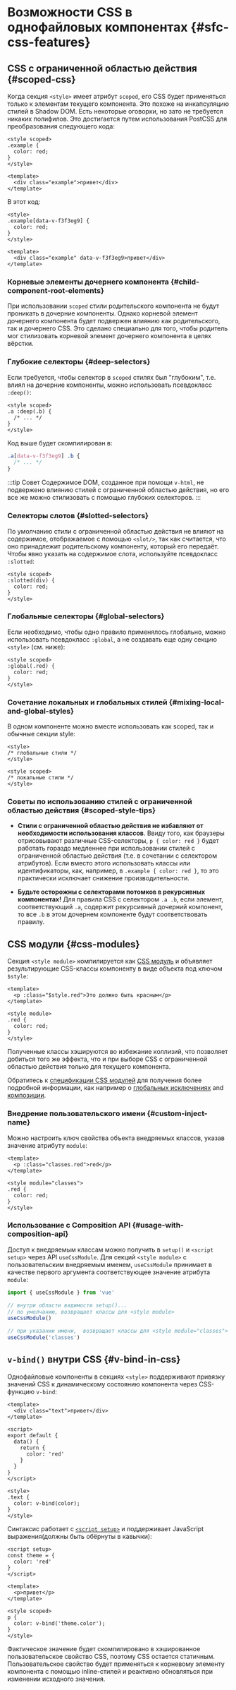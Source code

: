 # Возможности CSS в однофайловых компонентах {#sfc-css-features}

## CSS с ограниченной областью действия {#scoped-css}

Когда секция `<style>` имеет атрибут `scoped`, его CSS будет применяться только к элементам текущего компонента. Это похоже на инкапсуляцию стилей в Shadow DOM. Есть некоторые оговорки, но зато не требуется никаких полифилов. Это достигается путем использования PostCSS для преобразования следующего кода:

```vue
<style scoped>
.example {
  color: red;
}
</style>

<template>
  <div class="example">привет</div>
</template>
```

В этот код:

```vue
<style>
.example[data-v-f3f3eg9] {
  color: red;
}
</style>

<template>
  <div class="example" data-v-f3f3eg9>привет</div>
</template>
```

### Корневые элементы дочернего компонента {#child-component-root-elements}

При использовании `scoped` стили родительского компонента не будут проникать в дочерние компоненты. Однако корневой элемент дочернего компонента будет подвержен влиянию как родительского, так и дочернего CSS. Это сделано специально для того, чтобы родитель мог стилизовать корневой элемент дочернего компонента в целях вёрстки.

### Глубокие селекторы {#deep-selectors}

Если требуется, чтобы селектор в `scoped` стилях был "глубоким", т.е. влиял на дочерние компоненты, можно использовать псевдокласс `:deep()`:

```vue
<style scoped>
.a :deep(.b) {
  /* ... */
}
</style>
```

Код выше будет скомпилирован в:

```css
.a[data-v-f3f3eg9] .b {
  /* ... */
}
```

:::tip Совет
Содержимое DOM, созданное при помощи `v-html`, не подвержено влиянию стилей c ограниченной областью действия, но его все же можно стилизовать с помощью глубоких селекторов.
:::

### Селекторы слотов {#slotted-selectors}

По умолчанию стили с ограниченной областью действия не влияют на содержимое, отображаемое с помощью `<slot/>`, так как считается, что оно принадлежит родительскому компоненту, который его передаёт. Чтобы явно указать на содержимое слота, используйте псевдокласс `:slotted`:

```vue
<style scoped>
:slotted(div) {
  color: red;
}
</style>
```

### Глобальные селекторы {#global-selectors}

Если необходимо, чтобы одно правило применялось глобально, можно использовать псевдокласс `:global`, а не создавать еще одну секцию `<style>` (см. ниже):

```vue
<style scoped>
:global(.red) {
  color: red;
}
</style>
```

### Сочетание локальных и глобальных стилей {#mixing-local-and-global-styles}

В одном компоненте можно вместе использовать как scoped, так и обычные секции style:

```vue
<style>
/* глобальные стили */
</style>

<style scoped>
/* локальные стили */
</style>
```

### Советы по использованию стилей с ограниченной областью действия {#scoped-style-tips}

- **Стили с ограниченной областью действия не избавляют от необходимости использования классов**. Ввиду того, как браузеры отрисовывают различные CSS-селекторы, `p { color: red }` будет работать гораздо медленнее при использовании стилей с ограниченной областью действия (т.е. в сочетании с селектором атрибутов). Если вместо этого использовать классы или идентификаторы, как, например, в `.example { color: red }`, то это практически исключает снижение производительности.

- **Будьте осторожны с селекторами потомков в рекурсивных компонентах!** Для правила CSS с селектором `.a .b`, если элемент, соответствующий `.a`, содержит рекурсивный дочерний компонент, то все `.b` в этом дочернем компоненте будут соответствовать правилу.

## CSS модули {#css-modules}

Секция `<style module>` компилируется как [CSS модуль](https://github.com/css-modules/css-modules) и объявляет результирующие CSS-классы компоненту в виде объекта под ключом `$style`:

```vue
<template>
  <p :class="$style.red">Это должно быть красным</p>
</template>

<style module>
.red {
  color: red;
}
</style>
```

Полученные классы хэшируются во избежание коллизий, что позволяет добиться того же эффекта, что и при выборе CSS с ограниченной областью действия только для текущего компонента.

Обратитесь к [спецификации CSS модулей](https://github.com/css-modules/css-modules) для получения более подробной информации, как например о [глобальных исключениях](https://github.com/css-modules/css-modules#exceptions) and [композиции](https://github.com/css-modules/css-modules#composition).

### Внедрение пользовательского имени {#custom-inject-name}

Можно настроить ключ свойства объекта внедряемых классов, указав значение атрибуту `module`:

```vue
<template>
  <p :class="classes.red">red</p>
</template>

<style module="classes">
.red {
  color: red;
}
</style>
```

### Использование с Composition API {#usage-with-composition-api}

Доступ к внедряемым классам можно получить в `setup()` и `<script setup>` через API `useCssModule`. Для секций `<style module>` с пользовательским внедряемым именем, `useCssModule` принимает в качестве первого аргумента соответствующее значение атрибута `module`:

```js
import { useCssModule } from 'vue'

// внутри области видимости setup()...
// по умолчанию, возвращает классы для <style module>
useCssModule()

// при указании имени,  возвращает классы для <style module="classes">
useCssModule('classes')
```

## `v-bind()` внутри CSS {#v-bind-in-css}

Однофайловые компоненты в секциях `<style>` поддерживают привязку значений CSS к динамическому состоянию компонента через CSS-функцию `v-bind`:

```vue
<template>
  <div class="text">привет</div>
</template>

<script>
export default {
  data() {
    return {
      color: 'red'
    }
  }
}
</script>

<style>
.text {
  color: v-bind(color);
}
</style>
```

Синтаксис работает с [`<script setup>`](./sfc-script-setup) и поддерживает JavaScript выражения(должны быть обёрнуты в кавычки):

```vue
<script setup>
const theme = {
  color: 'red'
}
</script>

<template>
  <p>привет</p>
</template>

<style scoped>
p {
  color: v-bind('theme.color');
}
</style>
```

Фактическое значение будет скомпилировано в хэшированное пользовательское свойство CSS, поэтому CSS остается статичным. Пользовательское свойство будет применяться к корневому элементу компонента с помощью inline-стилей и реактивно обновляться при изменении исходного значения.
